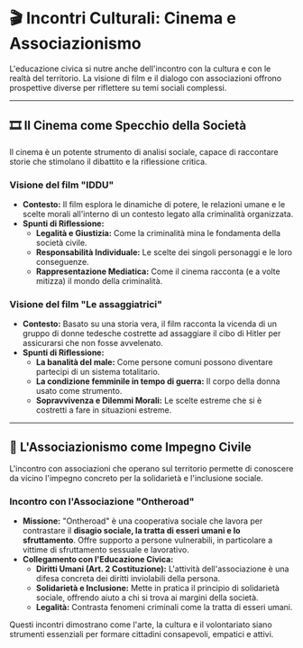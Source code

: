 # 🎬 Incontri Culturali: Cinema e Associazionismo

L'educazione civica si nutre anche dell'incontro con la cultura e con le realtà del territorio. La visione di film e il dialogo con associazioni offrono prospettive diverse per riflettere su temi sociali complessi.

---

## 🎞️ Il Cinema come Specchio della Società

Il cinema è un potente strumento di analisi sociale, capace di raccontare storie che stimolano il dibattito e la riflessione critica.

### Visione del film "IDDU"
*   **Contesto:** Il film esplora le dinamiche di potere, le relazioni umane e le scelte morali all'interno di un contesto legato alla criminalità organizzata.
*   **Spunti di Riflessione:**
    *   **Legalità e Giustizia:** Come la criminalità mina le fondamenta della società civile.
    *   **Responsabilità Individuale:** Le scelte dei singoli personaggi e le loro conseguenze.
    *   **Rappresentazione Mediatica:** Come il cinema racconta (e a volte mitizza) il mondo della criminalità.

### Visione del film "Le assaggiatrici"
*   **Contesto:** Basato su una storia vera, il film racconta la vicenda di un gruppo di donne tedesche costrette ad assaggiare il cibo di Hitler per assicurarsi che non fosse avvelenato.
*   **Spunti di Riflessione:**
    *   **La banalità del male:** Come persone comuni possono diventare partecipi di un sistema totalitario.
    *   **La condizione femminile in tempo di guerra:** Il corpo della donna usato come strumento.
    *   **Sopravvivenza e Dilemmi Morali:** Le scelte estreme che si è costretti a fare in situazioni estreme.

---

## 🤝 L'Associazionismo come Impegno Civile

L'incontro con associazioni che operano sul territorio permette di conoscere da vicino l'impegno concreto per la solidarietà e l'inclusione sociale.

### Incontro con l'Associazione "Ontheroad"
*   **Missione:** "Ontheroad" è una cooperativa sociale che lavora per contrastare il **disagio sociale, la tratta di esseri umani e lo sfruttamento**. Offre supporto a persone vulnerabili, in particolare a vittime di sfruttamento sessuale e lavorativo.
*   **Collegamento con l'Educazione Civica:**
    *   **Diritti Umani (Art. 2 Costituzione):** L'attività dell'associazione è una difesa concreta dei diritti inviolabili della persona.
    *   **Solidarietà e Inclusione:** Mette in pratica il principio di solidarietà sociale, offrendo aiuto a chi si trova ai margini della società.
    *   **Legalità:** Contrasta fenomeni criminali come la tratta di esseri umani.

Questi incontri dimostrano come l'arte, la cultura e il volontariato siano strumenti essenziali per formare cittadini consapevoli, empatici e attivi.
